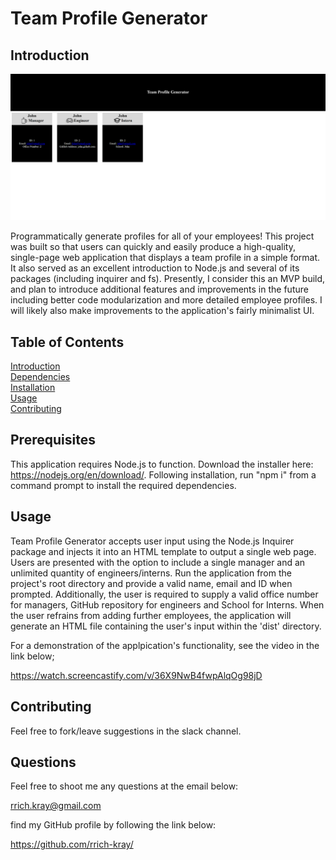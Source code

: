 # Team Profile Generator

## Introduction

![main screenshot](./assets/images/screen1.png)

Programmatically generate profiles for all of your employees! This project was built so that users can quickly and easily produce a high-quality, single-page web application that displays a team profile in a simple format. It also served as an excellent introduction to Node.js and several of its packages (including inquirer and fs). Presently, I consider this an MVP build, and plan to introduce additional features and improvements in the future including better code modularization and more detailed employee profiles. I will likely also make improvements to the application's fairly minimalist UI.

## Table of Contents

[Introduction](#introduction)  
[Dependencies](#dependencies)  
[Installation](#Installation)  
[Usage](#usage)  
[Contributing](#contributing)

## Prerequisites

This application requires Node.js to function. Download the installer here: https://nodejs.org/en/download/. Following installation, run "npm i" from a command prompt to install the required dependencies.

## Usage

Team Profile Generator accepts user input using the Node.js Inquirer package and injects it into an HTML template to output a single web page. Users are presented with the option to include a single manager and an unlimited quantity of engineers/interns. Run the application from the project's root directory and provide a valid name, email and ID when prompted. Additionally, the user is required to supply a valid office number for managers, GitHub repository for engineers and School for Interns. When the user refrains from adding further employees, the application will generate an HTML file containing the user's input within the 'dist' directory.

For a demonstration of the applpication's functionality, see the video in the link below;

https://watch.screencastify.com/v/36X9NwB4fwpAlqOg98jD

## Contributing

Feel free to fork/leave suggestions in the slack channel.

## Questions

Feel free to shoot me any questions at the email below:

rrich.kray@gmail.com

find my GitHub profile by following the link below:

https://github.com/rrich-kray/

